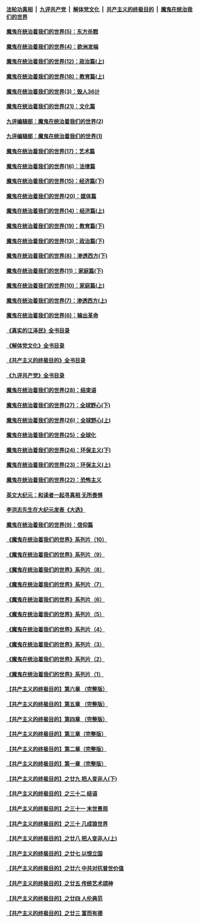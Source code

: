 ####  [法轮功真相](../../../../basic/blob/master/README.md?t=10031901) &nbsp;|&nbsp; [九评共产党](../../../../9ping.md/blob/master/README.md?t=10031901) &nbsp;|&nbsp; [解体党文化](../../../../jtdwh.md/blob/master/README.md?t=10031901)  &nbsp;|&nbsp; [共产主义的终极目的](../../../../gczydzjmd.md/blob/master/README.md?t=10031901) &nbsp;|&nbsp; [魔鬼在统治我们的世界](../../../../mgztzwmdsj.md/blob/master/README.md?t=10031901) 

#### [魔鬼在统治着我们的世界(5)：东方杀戮](../pages/nsc422/n10417707.md?t=10031901) 

#### [魔鬼在统治着我们的世界(4)：欧洲发端](../pages/nsc422/n10414890.md?t=10031901) 

#### [魔鬼在统治着我们的世界(12)：政治篇(上)](../pages/nsc422/n10444576.md?t=10031901) 

#### [魔鬼在统治着我们的世界(18)：教育篇(上)](../pages/nsc422/n10526970.md?t=10031901) 

#### [魔鬼在统治着我们的世界(3)：毁人36计](../pages/nsc422/n10411583.md?t=10031901) 

#### [魔鬼在统治着我们的世界(21)：文化篇](../pages/nsc422/n10597706.md?t=10031901) 

#### [九评编辑部：魔鬼在统治着我们的世界(2)](../pages/nsc422/n10410036.md?t=10031901) 

#### [九评编辑部：魔鬼在统治着我们的世界(1)](../pages/nsc422/n10406825.md?t=10031901) 

#### [魔鬼在统治着我们的世界(17)：艺术篇](../pages/nsc422/n10499093.md?t=10031901) 

#### [魔鬼在统治着我们的世界(16)：法律篇](../pages/nsc422/n10485969.md?t=10031901) 

#### [魔鬼在统治着我们的世界(15)：经济篇(下)](../pages/nsc422/n10469975.md?t=10031901) 

#### [魔鬼在统治着我们的世界(20)：媒体篇](../pages/nsc422/n10586579.md?t=10031901) 

#### [魔鬼在统治着我们的世界(14)：经济篇(上)](../pages/nsc422/n10457370.md?t=10031901) 

#### [魔鬼在统治着我们的世界(19)：教育篇(下)](../pages/nsc422/n10564808.md?t=10031901) 

#### [魔鬼在统治着我们的世界(13)：政治篇(下)](../pages/nsc422/n10448270.md?t=10031901) 

#### [魔鬼在统治着我们的世界(8)：渗透西方(下)](../pages/nsc422/n10429603.md?t=10031901) 

#### [魔鬼在统治着我们的世界(11)：家庭篇(下)](../pages/nsc422/n10440961.md?t=10031901) 

#### [魔鬼在统治着我们的世界(10)：家庭篇(上)](../pages/nsc422/n10435448.md?t=10031901) 

#### [魔鬼在统治着我们的世界(7)：渗透西方(上)](../pages/nsc422/n10426013.md?t=10031901) 

#### [魔鬼在统治着我们的世界(6)：输出革命](../pages/nsc422/n10421536.md?t=10031901) 

#### [《真实的江泽民》全书目录](../pages/nsc422/n13721399.md?t=10031901) 

#### [《解体党文化》全书目录](../pages/nsc422/n13721157.md?t=10031901) 

#### [《共产主义的终极目的》全书目录](../pages/nsc422/n13721048.md?t=10031901) 

#### [《九评共产党》全书目录](../pages/nsc422/n13708085.md?t=10031901) 

#### [魔鬼在统治着我们的世界(28)：结束语](../pages/nsc422/n10936246.md?t=10031901) 

#### [魔鬼在统治着我们的世界(27)：全球野心(下)](../pages/nsc422/n10928319.md?t=10031901) 

#### [魔鬼在统治着我们的世界(26)：全球野心(上)](../pages/nsc422/n10900318.md?t=10031901) 

#### [魔鬼在统治着我们的世界(25)：全球化](../pages/nsc422/n10788205.md?t=10031901) 

#### [魔鬼在统治着我们的世界(24)：环保主义(下)](../pages/nsc422/n10695307.md?t=10031901) 

#### [魔鬼在统治着我们的世界(23)：环保主义(上)](../pages/nsc422/n10688613.md?t=10031901) 

#### [魔鬼在统治着我们的世界(22)：恐怖主义](../pages/nsc422/n10614727.md?t=10031901) 

#### [英文大纪元：和读者一起寻真相 无所畏惧](../pages/nsc422/n12542027.md?t=10031901) 

#### [李洪志先生在大纪元发表《大选》](../pages/nsc422/n12534746.md?t=10031901) 

#### [魔鬼在统治着我们的世界(9)：信仰篇](../pages/nsc422/n10432159.md?t=10031901) 

#### [《魔鬼在统治着我们的世界》系列片（10）](../pages/nsc422/n12292670.md?t=10031901) 

#### [《魔鬼在统治着我们的世界》系列片（9）](../pages/nsc422/n12290859.md?t=10031901) 

#### [《魔鬼在统治着我们的世界》系列片（8）](../pages/nsc422/n12287445.md?t=10031901) 

#### [《魔鬼在统治着我们的世界》系列片（7）](../pages/nsc422/n12283425.md?t=10031901) 

#### [《魔鬼在统治着我们的世界》系列片（6）](../pages/nsc422/n12282314.md?t=10031901) 

#### [《魔鬼在统治着我们的世界》系列片（5）](../pages/nsc422/n12281419.md?t=10031901) 

#### [《魔鬼在统治着我们的世界》系列片（4）](../pages/nsc422/n12274024.md?t=10031901) 

#### [《魔鬼在统治着我们的世界》系列片（3）](../pages/nsc422/n12271322.md?t=10031901) 

#### [《魔鬼在统治着我们的世界》系列片（2）](../pages/nsc422/n12269049.md?t=10031901) 

#### [《魔鬼在统治着我们的世界》系列片（1）](../pages/nsc422/n12267575.md?t=10031901) 

#### [【共产主义的终极目的】第六章 （完整版）](../pages/nsc422/n11428913.md?t=10031901) 

#### [【共产主义的终极目的】第五章 （完整版）](../pages/nsc422/n11428912.md?t=10031901) 

#### [【共产主义的终极目的】第四章 （完整版）](../pages/nsc422/n11428907.md?t=10031901) 

#### [【共产主义的终极目的】第三章（完整版）](../pages/nsc422/n11428848.md?t=10031901) 

#### [【共产主义的终极目的】第二章（完整版）](../pages/nsc422/n11428831.md?t=10031901) 

#### [【共产主义的终极目的】第一章（完整版）](../pages/nsc422/n11417651.md?t=10031901) 

#### [【共产主义的终极目的】之廿九 把人变非人(下)](../pages/nsc422/n11344140.md?t=10031901) 

#### [【共产主义的终极目的】之三十二 结语](../pages/nsc422/n11360535.md?t=10031901) 

#### [【共产主义的终极目的】之三十一 末世景观](../pages/nsc422/n11351129.md?t=10031901) 

#### [【共产主义的终极目的】之三十 几成狼世界](../pages/nsc422/n11348280.md?t=10031901) 

#### [【共产主义的终极目的】之廿八 把人变非人(上)](../pages/nsc422/n11340492.md?t=10031901) 

#### [【共产主义的终极目的】之廿七 以恨立国](../pages/nsc422/n11336944.md?t=10031901) 

#### [【共产主义的终极目的】之廿六 中共对抗普世价值](../pages/nsc422/n11324785.md?t=10031901) 

#### [【共产主义的终极目的】之廿五 传统艺术颂神](../pages/nsc422/n11296396.md?t=10031901) 

#### [【共产主义的终极目的】之廿四 人伦典范](../pages/nsc422/n11296397.md?t=10031901) 

#### [【共产主义的终极目的】之廿三 富而有德](../pages/nsc422/n11283598.md?t=10031901) 


